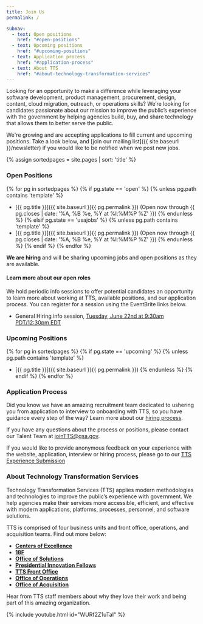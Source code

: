 ```yaml
---
title: Join Us
permalink: /

subnav:
  - text: Open positions
    href: "#open-positions"
  - text: Upcoming positions
    href: "#upcoming-positions"
  - text: Application process
    href: "#application-process"
  - text: About TTS
    href: "#about-technology-transformation-services"
---
```


Looking for an opportunity to make a difference while leveraging your
software development, product management, procurement, design, content,
cloud migration, outreach, or operations skills? We’re looking for
candidates passionate about our mission to improve the public’s
experience with the government by helping agencies build, buy, and share
technology that allows them to better serve the public.

We're growing and are accepting applications to fill current and
upcoming positions. Take a look below, and [join our mailing list]({{ site.baseurl }}/newsletter) if you would like to be notified when we post new jobs.

{% assign sortedpages = site.pages | sort: 'title' %}

### Open Positions

{% for pg in sortedpages %}
{% if pg.state == 'open' %}
{% unless pg.path contains 'template'  %}
* [{{ pg.title }}]({{ site.baseurl }}{{ pg.permalink }}) (Open now through {{ pg.closes | date: '%A, %B %e, %Y at %l:%M%P %Z' }})
{% endunless %}
{% elsif pg.state == 'usajobs' %}
{% unless pg.path contains 'template'  %}
* [{{ pg.title }}]({{ site.baseurl }}{{ pg.permalink }}) (Open now through {{ pg.closes | date: '%A, %B %e, %Y at %l:%M%P %Z' }})
{% endunless %}
{% endif %}
{% endfor %}


**We are hiring** and will be sharing upcoming jobs and open positions as they are available.

#### Learn more about our open roles

We hold periodic info sessions to offer potential candidates an opportunity to learn more about working at TTS, available positions, and our application process. You can register for a session using the EventBrite links below.

* General Hiring info session, [Tuesday, June 22nd at 9:30am PDT/12:30pm EDT](https://www.eventbrite.com/e/tts-talent-info-session-tickets-157984298289)


### Upcoming Positions

{% for pg in sortedpages %}
{% if pg.state == 'upcoming' %}
{% unless pg.path contains 'template'  %}
* [{{ pg.title }}]({{ site.baseurl }}{{ pg.permalink }})
{% endunless %}
{% endif %}
{% endfor %}

### Application Process

Did you know we have an amazing recruitment team dedicated to ushering
you from application to interview to onboarding with TTS, so you have
guidance every step of the way? Learn more about our [hiring process](https://join.tts.gsa.gov/hiring-process/).

If you have any questions about the process or positions, please contact
our Talent Team at [joinTTS@gsa.gov](mailto:joinTTS@gsa.gov).

If you would like to provide anonymous feedback on your experience with the website, application, interview or hiring process, please go to our [TTS Experience Submission](https://forms.gle/5WenZvv9UmYSYd1v5)

### About Technology Transformation Services

Technology Transformation Services (TTS) applies modern methodologies
and technologies to improve the public’s experience with government. We
help agencies make their services more accessible, efficient, and
effective with modern applications, platforms, processes, personnel, and
software solutions.

TTS is comprised of four business units and front office, operations, and acquisition teams. Find out more below:

-   [**Centers of Excellence**](https://join.tts.gsa.gov/tts-offices/#centers-of-excellence)
-   [**18F**](https://join.tts.gsa.gov/tts-offices/#18F)
-   [**Office of Solutions**](https://join.tts.gsa.gov/tts-offices/#office-of-solutions)
-   [**Presidential Innovation Fellows**](https://join.tts.gsa.gov/tts-offices/#presidential-innovation-fellows)
-   [**TTS Front Office**](https://join.tts.gsa.gov/tts-offices/#tts-front-office)
-   [**Office of Operations**](https://join.tts.gsa.gov/tts-offices/#office-of-operations)
-   [**Office of Acquisition**](https://join.tts.gsa.gov/tts-offices/#office-of-acquisition)

Hear from TTS staff members about why they love their work and being
part of this amazing organization.

{% include youtube.html id="WURf2Z1uTaI" %}
